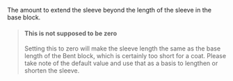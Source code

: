 
The amount to extend the sleeve beyond the length of the sleeve in the base block.

> #### This is not supposed to be zero
> Setting this to zero will make the sleeve length the same as the base length of the Bent block,
> which is certainly too short for a coat.
> Please take note of the default value and use that as a basis to lengthen or shorten the sleeve.

